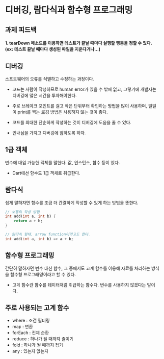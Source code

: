 # 디버깅, 람다식과 함수형 프로그래밍

## 과제 피드백
#### 1. tearDown 메소드를 이용하면 테스트가 끝날 때마다 실행할 행동을 정할 수 있다. (ex: 테스트 끝날 때마다 생성된 파일을 지운다거나...)

## 디버깅
소프트웨어의 오류를 식별하고 수정하는 과정이다.

- 코드는 사람이 작성하므로 human error가 있을 수 밖에 없고, 그렇기에 개발자는 디버깅에 많은 시간을 투자해야한다.

- 주로 브레이크 포인트를 걸고 작은 단위부터 확인하는 방법을 많이 사용하며, 일일이 print를 찍는 로깅 방법은 사용하지 않는 것이 좋다.

- 코드를 최대한 단순하게 작성하는 것이 디버깅에 도움을 줄 수 있다.

- 인내심을 가지고 디버깅에 임하도록 하자.

## 1급 객체
변수에 대입 가능한 객체를 말한다. 값, 인스턴스, 함수 등이 있다.

- Dart에선 함수도 1급 객체로 취급한다. 

## 람다식
쉽게 말하자면 함수를 조금 더 간결하게 작성할 수 있게 하는 방법을 뜻한다.
```dart
// 보통의 작성 방법
int add(int a, int b) {
    return a + b;
}

// 람다식 형태. arrow function이라고도 한다.
int add(int a, int b) => a + b;
```

## 함수형 프로그래밍
간단히 말하자면 변수 대신 함수, 그 중에서도 고계 함수를 이용해 자료를 처리하는 방식을 함수형 프로그래밍이라고 할 수 있다.

- 고계 함수란 함수를 데이터처럼 취급하는 함수다. 변수를 사용하지 않겠다는 말이다.

## 주로 사용되는 고계 함수
- where : 조건 필터링
- map : 변환
- forEach : 전체 순환
- reduce : 하나가 될 때까지 줄이기
- fold : 하나가 될 때까지 접기
- any : 있는지 없는지